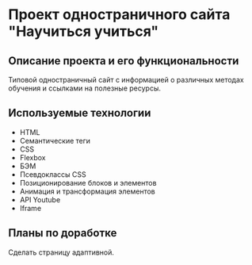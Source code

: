 # Проект одностраничного сайта "Научиться учиться"

## Описание проекта и его функциональности

Типовой одностраничный сайт с информацией о различных методах обучения и ссылками на полезные ресурсы.

## Используемые технологии

* HTML
* Семантические теги
* СSS
* Flexbox
* БЭМ
* Псевдоклассы CSS
* Позиционирование блоков и элементов
* Анимация и трансформация элементов
* API Youtube
* Iframe

## Планы по доработке

Cделать страницу адаптивной.


